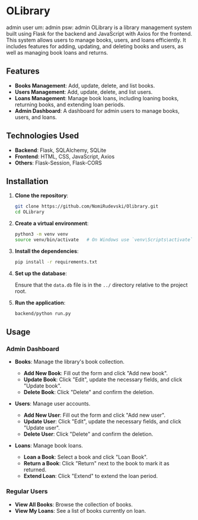 # OLibrary
admin user
um: admin
psw: admin
OLibrary is a library management system built using Flask for the backend and JavaScript with Axios for the frontend. This system allows users to manage books, users, and loans efficiently. It includes features for adding, updating, and deleting books and users, as well as managing book loans and returns.

## Features

- **Books Management**: Add, update, delete, and list books.
- **Users Management**: Add, update, delete, and list users.
- **Loans Management**: Manage book loans, including loaning books, returning books, and extending loan periods.
- **Admin Dashboard**: A dashboard for admin users to manage books, users, and loans.

## Technologies Used

- **Backend**: Flask, SQLAlchemy, SQLite
- **Frontend**: HTML, CSS, JavaScript, Axios
- **Others**: Flask-Session, Flask-CORS

## Installation

1. **Clone the repository**:

    ```sh
    git clone https://github.com/NomiRudevski/Olibrary.git
    cd OLibrary
    ```

2. **Create a virtual environment**:

    ```sh
    python3 -m venv venv
    source venv/bin/activate   # On Windows use `venv\Scripts\activate`
    ```

3. **Install the dependencies**:

    ```sh
    pip install -r requirements.txt
    ```

4. **Set up the database**:

    Ensure that the `data.db` file is in the `../` directory relative to the project root.

5. **Run the application**:

    ```sh
    backend/python run.py
    ```

## Usage

### Admin Dashboard

- **Books**: Manage the library's book collection.
  - **Add New Book**: Fill out the form and click "Add new book".
  - **Update Book**: Click "Edit", update the necessary fields, and click "Update book".
  - **Delete Book**: Click "Delete" and confirm the deletion.

- **Users**: Manage user accounts.
  - **Add New User**: Fill out the form and click "Add new user".
  - **Update User**: Click "Edit", update the necessary fields, and click "Update user".
  - **Delete User**: Click "Delete" and confirm the deletion.

- **Loans**: Manage book loans.
  - **Loan a Book**: Select a book and click "Loan Book".
  - **Return a Book**: Click "Return" next to the book to mark it as returned.
  - **Extend Loan**: Click "Extend" to extend the loan period.

### Regular Users

- **View All Books**: Browse the collection of books.
- **View My Loans**: See a list of books currently on loan.

